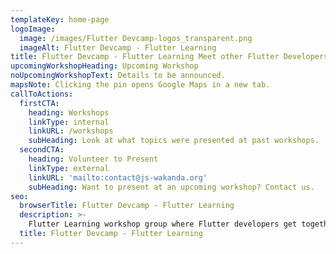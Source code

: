 ```yaml
---
templateKey: home-page
logoImage:
  image: /images/Flutter Devcamp-logos_transparent.png
  imageAlt: Flutter Devcamp - Flutter Learning
title: Flutter Devcamp - Flutter Learning Meet other Flutter Developers
upcomingWorkshopHeading: Upcoming Workshop
noUpcomingWorkshopText: Details to be announced.
mapsNote: Clicking the pin opens Google Maps in a new tab.
callToActions:
  firstCTA:
    heading: Workshops
    linkType: internal
    linkURL: /workshops
    subHeading: Look at what topics were presented at past workshops.
  secondCTA:
    heading: Volunteer to Present
    linkType: external
    linkURL: 'mailto:contact@js-wakanda.org'
    subHeading: Want to present at an upcoming workshop? Contact us.
seo:
  browserTitle: Flutter Devcamp - Flutter Learning
  description: >-
    Flutter Learning workshop group where Flutter developers get together for presentations and to meet others in the community.
  title: Flutter Devcamp - Flutter Learning
---
```


